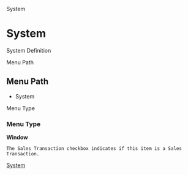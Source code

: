 
System
# System


System Definition

Menu Path
## Menu Path



- System

Menu Type
### Menu Type

**Window**

```
The Sales Transaction checkbox indicates if this item is a Sales Transaction.
```

[System](../../functional-guide/window/window-system.md)